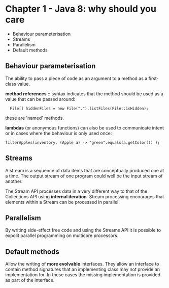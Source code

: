 # Chapter 1 - Java 8: why should you care

- Behaviour parameterisation
- Streams
- Parallelism
- Default methods

## Behaviour parameterisation

The ability to pass a piece of code as an argument to a method as a first-class value.  

**method references** :: syntax indicates that the method should be used as a value that can be passed around:

```
  File[] hiddenFiles = new File(".").listFiles(File::isHidden);
```

these are 'named' methods.

**lambdas** (or anonymous functions) can also be used to communicate intent or in cases where the behaviour is only used once:

```
filterApples(inventory, (Apple a) -> "green".equals(a.getColor()) );
```

## Streams

A stream is a sequence of data items that are conceptually produced one at a time. The output stream of one program could well be the input stream of another.

The Stream API processes data in a very different way to that of the Collections API using **internal iteration**. Stream processing encourages that elements within a Stream can be processed in parallel.

## Parallelism

By writing side-effect free code and using the Streams API it is possible to expolit parallel programming on multicore processors.

## Default methods

Allow the writing of **more evolvable** interfaces. They allow an interface to contain method signatures that an implementing class may not provide an implementation for. In these cases the missing implementation is provided as part of the interface.



